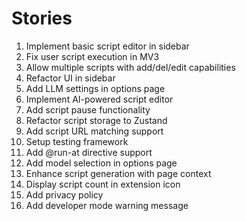 # Stories

1. Implement basic script editor in sidebar
2. Fix user script execution in MV3
3. Allow multiple scripts with add/del/edit capabilities
4. Refactor UI in sidebar
5. Add LLM settings in options page
6. Implement AI-powered script editor
7. Add script pause functionality
8. Refactor script storage to Zustand
9. Add script URL matching support
10. Setup testing framework
11. Add @run-at directive support
12. Add model selection in options page
13. Enhance script generation with page context
14. Display script count in extension icon
15. Add privacy policy
16. Add developer mode warning message
